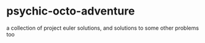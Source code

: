 psychic-octo-adventure
======================

a collection of project euler solutions, and solutions to some other problems too
